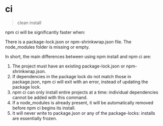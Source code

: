 # ci

> clean install

npm ci will be significantly faster when:

There is a package-lock.json or npm-shrinkwrap.json file.
The node_modules folder is missing or empty.

In short, the main differences between using npm install and npm ci are:

1. The project must have an existing package-lock.json or npm-shrinkwrap.json.
2. If dependencies in the package lock do not match those in package.json, npm ci will exit with an error, instead of updating the package lock.
3. npm ci can only install entire projects at a time: individual dependencies cannot be added with this command.
4. If a node_modules is already present, it will be automatically removed before npm ci begins its install.
5. It will never write to package.json or any of the package-locks: installs are essentially frozen.